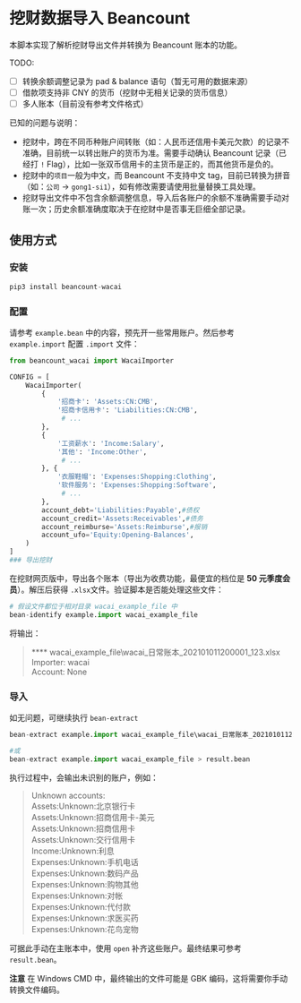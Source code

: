 # 挖财数据导入 Beancount

本脚本实现了解析挖财导出文件并转换为 Beancount 账本的功能。

TODO:
- [ ] 转换余额调整记录为 pad & balance 语句（暂无可用的数据来源）
- [ ] 借款项支持非 CNY 的货币（挖财中无相关记录的货币信息）
- [ ] 多人账本（目前没有参考文件格式）

已知的问题与说明：
- 挖财中，跨在不同币种账户间转账（如：人民币还信用卡美元欠款）的记录不准确，目前统一以转出账户的货币为准。需要手动确认 Beancount 记录（已经打 `!` Flag），比如一张双币信用卡的主货币是正的，而其他货币是负的。
- 挖财中的`项目`一般为中文，而 Beancount 不支持中文 tag，目前已转换为拼音（如：`公司` -> `gong1-si1`），如有修改需要请使用批量替换工具处理。
- 挖财导出文件中不包含余额调整信息，导入后各账户的余额不准确需要手动对账一次；历史余额准确度取决于在挖财中是否事无巨细全部记录。

## 使用方式

### 安装
```python
pip3 install beancount-wacai
```
### 配置
请参考 `example.bean` 中的内容，预先开一些常用账户。然后参考 `example.import` 配置 `.import` 文件：
```python
from beancount_wacai import WacaiImporter

CONFIG = [
    WacaiImporter(
        {
            '招商卡': 'Assets:CN:CMB',
            '招商卡信用卡': 'Liabilities:CN:CMB',
             # ...
        },
        {
            '工资薪水': 'Income:Salary',
            '其他': 'Income:Other',
             # ...
        }, {
            '衣服鞋帽': 'Expenses:Shopping:Clothing',
            '软件服务': 'Expenses:Shopping:Software',
             # ...
        },
        account_debt='Liabilities:Payable',#债权
        account_credit='Assets:Receivables',#债务
        account_reimburse='Assets:Reimburse',#报销
        account_ufo='Equity:Opening-Balances',
    )
]
### 导出挖财
```
在挖财网页版中，导出各个账本（导出为收费功能，最便宜的档位是 **50 元季度会员**）。解压后获得 `.xlsx`文件。验证脚本是否能处理这些文件：
```python
# 假设文件都位于相对目录 wacai_example_file 中
bean-identify example.import wacai_example_file
```
将输出：
> **** wacai_example_file\wacai_日常账本_202101011200001_123.xlsx  
> Importer:    wacai  
> Account:     None  

### 导入
如无问题，可继续执行 `bean-extract`

```python
bean-extract example.import wacai_example_file\wacai_日常账本_202101011200001_123.xlsx > result.bean

#或
bean-extract example.import wacai_example_file > result.bean
```
执行过程中，会输出未识别的账户，例如：
> Unknown accounts:  
> Assets:Unknown:北京银行卡  
> Assets:Unknown:招商信用卡-美元  
> Assets:Unknown:招商信用卡  
> Assets:Unknown:交行信用卡  
> Income:Unknown:利息  
> Expenses:Unknown:手机电话  
> Expenses:Unknown:数码产品  
> Expenses:Unknown:购物其他  
> Expenses:Unknown:对帐  
> Expenses:Unknown:代付款  
> Expenses:Unknown:求医买药  
> Expenses:Unknown:花鸟宠物  

可据此手动在主账本中，使用 `open` 补齐这些账户。最终结果可参考 `result.bean`。

**注意** 在 Windows CMD 中，最终输出的文件可能是 GBK 编码，这将需要你手动转换文件编码。